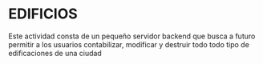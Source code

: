 # EDIFICIOS
Este actividad consta de un pequeño servidor backend 
que busca a futuro permitir a los usuarios contabilizar, 
modificar y destruir todo todo tipo de edificaciones de una ciudad
